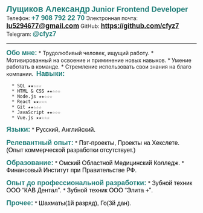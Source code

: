 <span style="font-family: Arial; color: rgb(33, 126, 121); font-weight: bold; font-size: 22px">Лущиков Александр</span>
<span style="font-family: Arial; color: rgb(33, 126, 121); font-weight: bold; font-size: 20px">Junior Frontend Developer</span>
Телефон: <span style="font-family: Arial; color: rgb(33, 126, 121); font-weight: bold; font-size: 18px">+7 908 792 22 70</span>
Электронная почта: <span style="font-family: Arial; color: rgb(33, 126, 121); font-weight: bold; font-size: 18px">lu5294677@gmail.com</span>
GitHub: <span style="font-family: Arial; color: rgb(33, 126, 121); font-weight: bold; font-size: 18px"> https://github.com/cfyz7</span>
Telegram: <span style="font-family: Arial; color: rgb(33, 126, 121); font-weight: bold; font-size: 18px">@cfyz7</span>
***
<span style="font-family: Arial; color: rgb(33, 126, 121); font-weight: bold; font-size: 18px">Обо мне:</span>
  \* Трудолюбивый человек, ищущий работу. 
  \* Мотивированный на освоение и приминение новых навыков. 
  \* Умение работать в команде. 
  \* Стремление использовать свои знания на благо компании. 
<span style="font-family: Arial; color: rgb(33, 126, 121); font-weight: bold; font-size: 18px">Навыки:</span>
```
  * SQL ★★☆☆☆ 
  * HTML & CSS ★★☆☆☆ 
  * Node.js ★★☆☆☆ 
  * React ★★☆☆☆ 
  * Git ★★☆☆☆ 
  * JavaScript ★★☆☆☆
  * Vue.js ★★☆☆☆ 
```
<span style="font-family: Arial; color: rgb(33, 126, 121); font-weight: bold; font-size: 18px">Языки:</span>
  \* <span style="font-family: Arial; color: rgb(0, 0, 0); font-size: 16px">Русский, Английский. </span>
   
<span style="font-family: Arial; color: rgb(33, 126, 121); font-weight: bold; font-size: 18px">Релевантный опыт:</span>
  \* <span style="font-family: Arial; color: rgb(0, 0, 0); font-size: 16px">Пэт-проекты, Проекты на Хекслете. (Опыт коммерческой разработки отсутствует.)</span>
   
<span style="font-family: Arial; color: rgb(33, 126, 121); font-weight: bold; font-size: 18px">Образование:</span>
  \* <span style="font-family: Arial; color: rgb(0, 0, 0); font-size: 16px">Омский Областной Медицинский Колледж.</span>
  \* <span style="font-family: Arial; color: rgb(0, 0, 0); font-size: 16px">Финансовый Институт при Правительстве РФ.</span>
   
<span style="font-family: Arial; color: rgb(33, 126, 121); font-weight: bold; font-size: 18px">Опыт до профессиональной разработки:</span>
  \* <span style="font-family: Arial; color: rgb(0, 0, 0); font-size: 16px">Зубной техник ООО “КАВ Дентал”.</span>
  \* <span style="font-family: Arial; color: rgb(0, 0, 0); font-size: 16px">Зубной техник ООО “Элита +”.</span>
 
<span style="font-family: Arial; color: rgb(33, 126, 121); font-weight: bold; font-size: 18px">Прочее:</span>
  \* <span style="font-family: Arial; color: rgb(0, 0, 0); font-size: 16px">Шахматы(1й разряд), Го(3й дан).</span>
   
